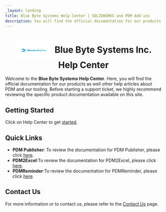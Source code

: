 ```yaml
---
_layout: landing
title: Blue Byte Systems Help Center | SOLIDWORKS and PDM Add-ins
description: You will find the official documentation for our products as well other help articles about PDM and our tooling. Before starting a support ticket, we highly recommend reviewing the specific product documentation available on this site.
---
```


# <div align="center"> <img src="images/logo.png" width="120" height="60" style="vertical-align:middle;"/> Blue Byte Systems Inc. Help Center
</div>

Welcome to the **Blue Byte Systems Help Center**. Here, you will find the official documentation for our products as well other help articles about PDM and our tooling. Before starting a support ticket, we highly recommend reviewing the specific product documentation available on this site.

## Getting Started 
Click on Help Center to get [started](src/introduction.html).

## Quick Links

- **PDM Publisher**: To review the documentation for PDM Publisher, please click [here](src/pdmpublisher.html).
- **PDM2Excel**:To review the documentation for PDM2Excel, please click [here](src/pdm2excel.html).
- **PDMReminder**:To review the documentation for PDMReminder, please click [here](src/PDMReminder.html).


## Contact Us

For more information or to contact us, please refer to the [Contact Us](https://bluebyte.biz/contact) page.

